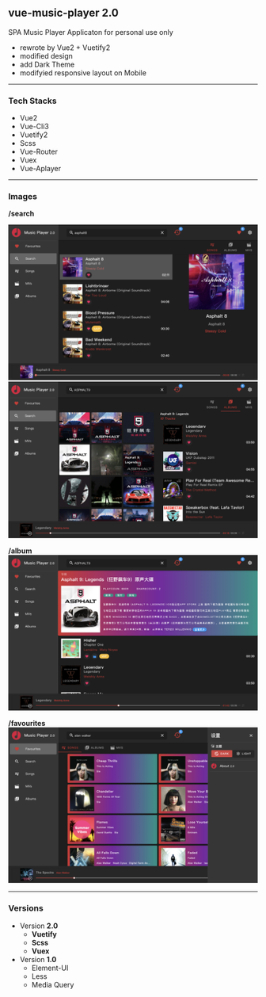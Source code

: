 ## vue-music-player 2.0

SPA Music Player Applicaton for personal use only

- rewrote by Vue2 + Vuetify2
- modified design
- add Dark Theme
- modifyied responsive layout on Mobile

---

### Tech Stacks
- Vue2
- Vue-Cli3
- Vuetify2
- Scss
- Vue-Router
- Vuex
- Vue-Aplayer

---

### Images

**/search**

![](./public/images/search-song-01.png)
![](./public/images/search-album-01.png)

**/album**
![](./public/images/album.png)

**/favourites**
![](./public/images/favourite.png)

---

### Versions
- Version **2.0**
    - **Vuetify**
    - **Scss**
    - **Vuex**
- Version **1.0**
    - Element-UI
    - Less
    - Media Query